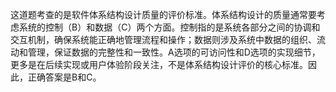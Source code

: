 这道题考查的是软件体系结构设计质量的评价标准。体系结构设计的质量通常要考虑系统的控制（B）和数据（C）两个方面。控制指的是系统各部分之间的协调和交互机制，确保系统能正确地管理流程和操作；数据则涉及系统中数据的组织、流动和管理，保证数据的完整性和一致性。A选项的可访问性和D选项的实现细节，更多是在后续实现或用户体验阶段关注，不是体系结构设计评价的核心标准。因此，正确答案是B和C。